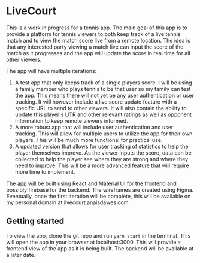 # LiveCourt

This is a work in progress for a tennis app. The main goal of this app is to provide a platform for tennis viewers to both keep track of a live tennis match and to view the match score live from a remote location. The idea is that any interested party viewing a match live can input the score of the match as it progresses and the app will update the score in real time for all other viewers.

The app will have multiple iterations:

1. A test app that only keeps track of a single players score. I will be using a family member who plays tennis to be that user so my family can test the app. This means there will not yet be any user authentication or user tracking. It will however include a live score update feature with a specific URL to send to other viewers. It will also contain the ability to update this player's UTR and other relevant ratings as well as opponent information to keep remote viewers informed.
2. A more robust app that will include user authentication and user tracking. This will allow for multiple users to utilize the app for their own players. This will be much more functional for practical use.
3. A updated version that allows for user tracking of statistics to help the player themselves improve. As the viewer inputs the score, data can be collected to help the player see where they are strong and where they need to improve. This will be a more advanced feature that will require more time to implement.

The app will be built using React and Material UI for the frontend and possibly firebase for the backend. The wireframes are created using Figma. Eventually, once the first iteration will be complete, this will be available on my personal domain at livecourt.anaisdawes.com.

## Getting started

To view the app, clone the git repo and run `yarn start` in the terminal. This will open the app in your browser at localhost:3000. This will provide a frontend view of the app as it is being built. The backend will be available at a later date.
